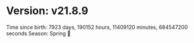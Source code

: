 # Version: v21.8.9
Time since birth: 7923 days, 190152 hours, 11409120 minutes, 684547200 seconds
Season: Spring 🌸
